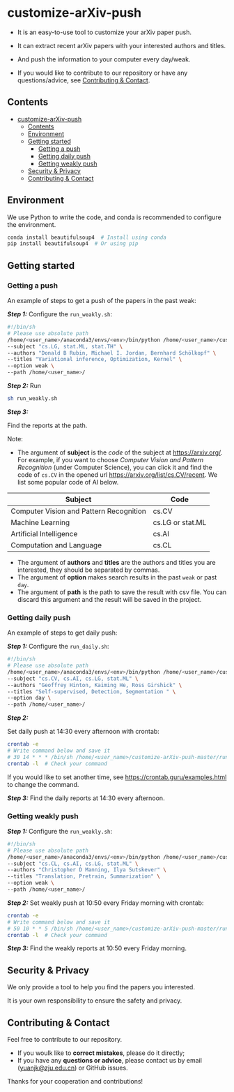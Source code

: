 # customize-arXiv-push
- It is an easy-to-use tool to customize your arXiv paper push.

- It can extract recent arXiv papers with your interested authors and titles.

- And push the information to your computer every day/weak.   

- If you would like to contribute to our repository or have any questions/advice, see [Contributing & Contact](#contributing--contact).

## Contents
- [customize-arXiv-push](#customize-arxiv-push)
  - [Contents](#contents)
  - [Environment](#environment)
  - [Getting started](#getting-started)
    - [Getting a push](#getting-a-push)
    - [Getting daily push](#getting-daily-push)
    - [Getting weakly push](#getting-weakly-push)
  - [Security & Privacy](#security--privacy)
  - [Contributing & Contact](#contributing--contact)

## Environment
We use Python to write the code, and conda is recommended to configure the environment. 
```bash
conda install beautifulsoup4  # Install using conda
pip install beautifulsoup4  # Or using pip
```

## Getting started

### Getting a push

An example of steps to get a push of the papers in the past weak:

***Step 1:*** Configure the `run_weakly.sh`:

```bash
#!/bin/sh
# Please use absolute path
/home/<user_name>/anaconda3/envs/<env>/bin/python /home/<user_name>/customize-arXiv-push-master/main.py \
--subject "cs.LG, stat.ML, stat.TH" \
--authors "Donald B Rubin, Michael I. Jordan, Bernhard Schölkopf" \
--titles "Variational inference, Optimization, Kernel" \
--option weak \
--path /home/<user_name>/
```

***Step 2:*** Run 

```bash
sh run_weakly.sh
```

***Step 3:***

Find the reports at the path.

Note:
- The argument of **subject** is the *code* of the subject at https://arxiv.org/. For example, if you want to choose *Computer Vision and Pattern Recognition* (under Computer Science), you can click it and find the code of `cs.CV` in the opened url https://arxiv.org/list/cs.CV/recent. We list some popular code of AI below.

| Subject | Code |
| ---- | ---- |
| Computer Vision and Pattern Recognition | cs.CV |
| Machine Learning | cs.LG or stat.ML |
| Artificial Intelligence | cs.AI |
| Computation and Language | cs.CL |

- The argument of **authors** and **titles** are the authors and titles you are interested, they should be separated by commas.
- The argument of **option** makes search results in the past `weak` or past `day`. 
- The argument of **path** is the path to save the result with csv file. You can discard this argument and the result will be saved in the project.

### Getting daily push

An example of steps to get daily push:

***Step 1:*** Configure the `run_daily.sh`:

```bash
#!/bin/sh
# Please use absolute path
/home/<user_name>/anaconda3/envs/<env>/bin/python /home/<user_name>/customize-arXiv-push-master/main.py \
--subject "cs.CV, cs.AI, cs.LG, stat.ML" \
--authors "Geoffrey Hinton, Kaiming He, Ross Girshick" \
--titles "Self-supervised, Detection, Segmentation " \
--option day \
--path /home/<user_name>/
```

***Step 2:***

Set daily push at 14:30 every afternoon with crontab:
```bash
crontab -e
# Write command below and save it 
# 30 14 * * * /bin/sh /home/<user_name>/customize-arXiv-push-master/run_daily.sh
crontab -l  # Check your command
```
If you would like to set another time, see https://crontab.guru/examples.html to change the command.

***Step 3:***
Find the daily reports at 14:30 every afternoon.

### Getting weakly push

***Step 1:*** Configure the `run_weakly.sh`:

```bash
#!/bin/sh
# Please use absolute path
/home/<user_name>/anaconda3/envs/<env>/bin/python /home/<user_name>/customize-arXiv-push-master/main.py \
--subject "cs.CL, cs.AI, cs.LG, stat.ML" \
--authors "Christopher D Manning, Ilya Sutskever" \
--titles "Translation, Pretrain, Summarization" \
--option weak \
--path /home/<user_name>/
```

***Step 2:***
Set weakly push at 10:50 every Friday morning with crontab:

```bash
crontab -e
# Write command below and save it 
# 50 10 * * 5 /bin/sh /home/<user_name>/customize-arXiv-push-master/run_weakly.sh
crontab -l  # Check your command
```

***Step 3:***
Find the weakly reports at 10:50 every Friday morning.

## Security & Privacy
We only provide a tool to help you find the papers you interested. 

It is your own responsibility to ensure the safety and privacy.

## Contributing & Contact

Feel free to contribute to our repository.

- If you woulk like to **correct mistakes**, please do it directly;
- If you have any **questions or advice**, please contact us by email (yuanjk@zju.edu.cn) or GitHub issues.

Thanks for your cooperation and contributions!